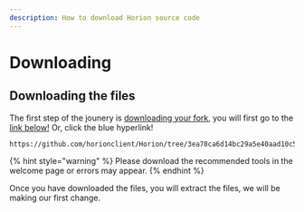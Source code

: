 ```yaml
---
description: How to download Horion source code
---
```


# Downloading

## Downloading the files

The first step of the jounery is [downloading your fork](https://github.com/horionclient/Horion/tree/3ea78ca6d14bc29a5e40aad10c540befbf89b3f6), you will first go to the [link below!](https://github.com/horionclient/Horion/tree/3ea78ca6d14bc29a5e40aad10c540befbf89b3f6) Or, click the blue hyperlink!

```
https://github.com/horionclient/Horion/tree/3ea78ca6d14bc29a5e40aad10c540befbf89b3f6
```

{% hint style="warning" %}
Please download the recommended tools in the welcome page or errors may appear. 
{% endhint %}

Once you have downloaded the files, you will extract the files, we will be making our first change.



